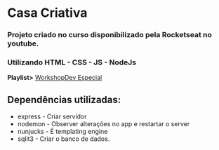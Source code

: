 # Casa Criativa
### Projeto criado no curso disponibilizado pela Rocketseat no youtube.

### Utilizando HTML - CSS - JS - NodeJs

**Playlist>** [WorkshopDev Especial](https://www.youtube.com/playlist?list=PL85ITvJ7FLohGTWaE_p0J6B-TLmQbN4ka)

## Dependências utilizadas:
- express - Criar servidor
- nodemon - Observer alterações no app e restartar o server
- nunjucks - É templating engine
- sqlit3 - Criar o banco de dados.
